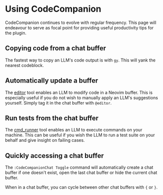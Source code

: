 # Using CodeCompanion

CodeCompanion continues to evolve with regular frequency. This page will endeavour to serve as focal point for providing useful productivity tips for the plugin.

## Copying code from a chat buffer

The fastest way to copy an LLM's code output is with `gy`. This will yank the nearest codeblock.

## Automatically update a buffer

The [editor](/usage/chat-buffer/agents#editor) tool enables an LLM to modify code in a Neovim buffer. This is especially useful if you do not wish to manually apply an LLM's suggestions yourself. Simply tag it in the chat buffer with `@editor`.

## Run tests from the chat buffer

The [cmd_runner](/usage/chat-buffer/agents#cmd-runner) tool enables an LLM to execute commands on your machine. This can be useful if you wish the LLM to run a test suite on your behalf and give insight on failing cases.

## Quickly accessing a chat buffer

The `:CodeCompanionChat Toggle` command will automatically create a chat buffer if one doesn't exist, open the last chat buffer or hide the current chat buffer.

When in a chat buffer, you can cycle between other chat buffers with `{` or `}`.

